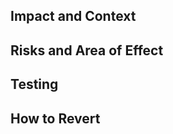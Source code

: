 <!-- Title of the PR must comply with [conventional commits](https://www.conventionalcommits.org/en/v1.0.0/) guidelines. --> 
<!-- Title should include the JIRA ticket in square brackets after the conventional commit prefix. This will automatically link the PR in JIRA. -->
<!-- Example: "fix: [VUMM-73] Allow creation of groups with no members" -->

## Impact and Context
<!-- Brief description of why these changes are necessary. Don't rewrite the entire Jira ticket. -->

## Risks and Area of Effect
<!--
  Describe both risk (how likely this is to break) and area of effect (how wide potential breakages could reach).
  These should be smaller scale than those documented in a design doc.
-->

## Testing
<!-- Explain how this contribution has been tested, e.g. what tests were added and where they have been run. -->

## How to Revert
<!-- List steps required to revert this change. For example, note if we'd need to revert liquibase changes. -->
